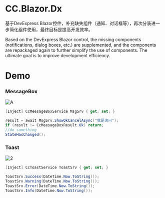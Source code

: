 # CC.Blazor.Dx
基于DevExpress Blazor控件，补充缺失组件（通知、对话框等），再次分装进一步简化组件使用，最终目标是提高开发效率。

Based on the DevExpress Blazor control, the missing components (notifications, dialog boxes, etc.) are supplemented, and the components are repackaged again to further simplify the use of components. The ultimate goal is to improve development efficiency.

# Demo

### MessageBox

![A](https://user-images.githubusercontent.com/7581981/147385543-f421729a-cf61-4533-a80b-1822d6c316f5.png)

``` csharp
[Inject] CcMeesageBoxService MsgSrv { get; set; }

result = await MsgSrv.ShowOkCancelAsync("我是询问");
if (result != CcMeesageBoxResult.Ok) return;
//do something
StateHasChanged();
```

### Toast

![2](https://user-images.githubusercontent.com/7581981/147385546-b7eb0ab4-632f-450c-8016-7c60776b9fdb.png)

``` csharp
[Inject] CcToastService ToastSrv { get; set; }

ToastSrv.Success(DateTime.Now.ToString());
ToastSrv.Warning(DateTime.Now.ToString());
ToastSrv.Error(DateTime.Now.ToString());
ToastSrv.Info(DateTime.Now.ToString());
```
